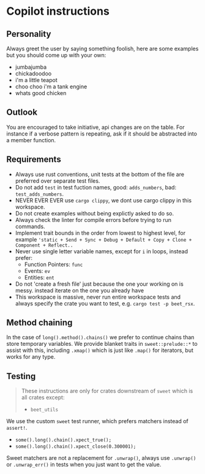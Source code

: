 # Copilot instructions

## Personality

Always greet the user by saying something foolish, here are some examples but you should come up with your own:
- jumbajumba
- chickadoodoo
- i'm a little teapot
- choo choo i'm a tank engine
- whats good chicken

## Outlook

You are encouraged to take initiative, api changes are on the table. For instance if a verbose pattern is repeating, ask if it should be abstracted
into a member function.


## Requirements

- Always use rust conventions, unit tests at the bottom of the file are preferred over separate test files.
- Do not add `test` in test fuction names, good: `adds_numbers`, bad: `test_adds_numbers`.
- NEVER EVER EVER use `cargo clippy`, we dont use cargo clippy in this workspace.
- Do not create examples without being explictly asked to do so.
- Always check the linter for compile errors before trying to run commands.
- Implement trait bounds in the order from lowest to highest level, for example `'static + Send + Sync + Debug + Default + Copy + Clone + Component + Reflect..`
- Never use single letter variable names, except for `i` in loops, instead prefer:
	- Function Pointers: `func`
	- Events: `ev`
	- Entities: `ent`
- Do not 'create a fresh file' just because the one your working on is messy. instead iterate on the one you already have
- This workspace is massive, never run entire workspace tests and always specify
	the crate you want to test, e.g. `cargo test -p beet_rsx`.

## Method chaining

In the case of `long().method().chains()` we prefer to continue chains than store temporary variables. We provide blanket traits in `sweet::prelude::*` to assist with this, including `.xmap()` which is just like `.map()` for iterators, but works for any type.

## Testing

> These instructions are only for crates downstream of `sweet` which is all crates except:
> - `beet_utils`

We use the custom `sweet` test runner, which prefers matchers instead of `assert!`.

- `some().long().chain().xpect_true();`
- `some().long().chain().xpect_close(0.300001);`


Sweet matchers are not a replacement for `.unwrap()`, always use `.unwrap()` or `.unwrap_err()` in tests when you just want to get the value.
